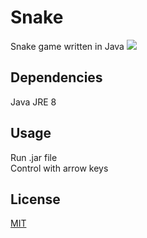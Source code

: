 # Snake
Snake game written in Java
![](https://henriksunde.no/snake.png)

## Dependencies
Java JRE 8

## Usage
Run .jar file\
Control with arrow keys

## License
[MIT](https://choosealicense.com/licenses/mit/)